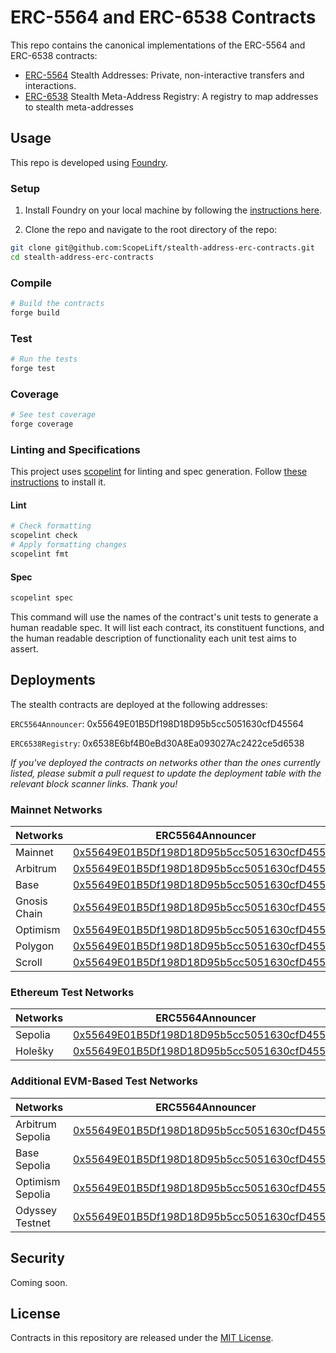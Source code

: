 # ERC-5564 and ERC-6538 Contracts

This repo contains the canonical implementations of the ERC-5564 and ERC-6538 contracts:

- [ERC-5564](https://eips.ethereum.org/EIPS/eip-5564) Stealth Addresses: Private, non-interactive transfers and interactions.
- [ERC-6538](https://eips.ethereum.org/EIPS/eip-6538) Stealth Meta-Address Registry: A registry to map addresses to stealth meta-addresses

## Usage

This repo is developed using [Foundry](https://book.getfoundry.sh/).

### Setup

1. Install Foundry on your local machine by following the [instructions here](https://book.getfoundry.sh/getting-started/installation).

2. Clone the repo and navigate to the root directory of the repo:

```sh
git clone git@github.com:ScopeLift/stealth-address-erc-contracts.git
cd stealth-address-erc-contracts
```

### Compile

```sh
# Build the contracts
forge build
```

### Test

```sh
# Run the tests
forge test
```

### Coverage

```sh
# See test coverage
forge coverage
```

### Linting and Specifications

This project uses [scopelint](https://github.com/ScopeLift/scopelint) for linting and spec generation. Follow [these instructions](https://github.com/ScopeLift/scopelint?tab=readme-ov-file#installation) to install it.

#### Lint

```bash
# Check formatting
scopelint check
# Apply formatting changes
scopelint fmt
```

#### Spec

```bash
scopelint spec
```

This command will use the names of the contract's unit tests to generate a human readable spec. It will list each contract, its constituent functions, and the human readable description of functionality each unit test aims to assert.

## Deployments

The stealth contracts are deployed at the following addresses:

`ERC5564Announcer`: 0x55649E01B5Df198D18D95b5cc5051630cfD45564

`ERC6538Registry`: 0x6538E6bf4B0eBd30A8Ea093027Ac2422ce5d6538

_If you've deployed the contracts on networks other than the ones currently listed, please submit a pull request to update the deployment table with the relevant block scanner links. Thank you!_

### Mainnet Networks

| Networks     |                                                           ERC5564Announcer                                                            |                                                            ERC6538Registry                                                            |
| :----------- | :-----------------------------------------------------------------------------------------------------------------------------------: | :-----------------------------------------------------------------------------------------------------------------------------------: |
| Mainnet      |      [0x55649E01B5Df198D18D95b5cc5051630cfD45564](https://etherscan.io/address/0x55649E01B5Df198D18D95b5cc5051630cfD45564#code)       |      [0x6538E6bf4B0eBd30A8Ea093027Ac2422ce5d6538](https://etherscan.io/address/0x6538E6bf4B0eBd30A8Ea093027Ac2422ce5d6538#code)       |
| Arbitrum     |       [0x55649E01B5Df198D18D95b5cc5051630cfD45564](https://arbiscan.io/address/0x55649E01B5Df198D18D95b5cc5051630cfD45564#code)       |       [0x6538E6bf4B0eBd30A8Ea093027Ac2422ce5d6538](https://arbiscan.io/address/0x6538E6bf4B0eBd30A8Ea093027Ac2422ce5d6538#code)       |
| Base         |      [0x55649E01B5Df198D18D95b5cc5051630cfD45564](https://basescan.org/address/0x55649E01B5Df198D18D95b5cc5051630cfD45564#code)       |      [0x6538E6bf4B0eBd30A8Ea093027Ac2422ce5d6538](https://basescan.org/address/0x6538E6bf4B0eBd30A8Ea093027Ac2422ce5d6538#code)       |
| Gnosis Chain |      [0x55649E01B5Df198D18D95b5cc5051630cfD45564](https://gnosisscan.io/address/0x55649E01B5Df198D18D95b5cc5051630cfD45564#code)      |      [0x6538E6bf4B0eBd30A8Ea093027Ac2422ce5d6538](https://gnosisscan.io/address/0x6538E6bf4B0eBd30A8Ea093027Ac2422ce5d6538#code)      |
| Optimism     | [0x55649E01B5Df198D18D95b5cc5051630cfD45564](https://optimistic.etherscan.io/address/0x55649E01B5Df198D18D95b5cc5051630cfD45564#code) | [0x6538E6bf4B0eBd30A8Ea093027Ac2422ce5d6538](https://optimistic.etherscan.io/address/0x6538E6bf4B0eBd30A8Ea093027Ac2422ce5d6538#code) |
| Polygon      |     [0x55649E01B5Df198D18D95b5cc5051630cfD45564](https://polygonscan.com/address/0x55649E01B5Df198D18D95b5cc5051630cfD45564#code)     |     [0x6538E6bf4B0eBd30A8Ea093027Ac2422ce5d6538](https://polygonscan.com/address/0x6538E6bf4B0eBd30A8Ea093027Ac2422ce5d6538#code)     |
| Scroll       |     [0x55649E01B5Df198D18D95b5cc5051630cfD45564](https://scrollscan.com/address/0x55649E01B5Df198D18D95b5cc5051630cfD45564#code)      |     [0x6538E6bf4B0eBd30A8Ea093027Ac2422ce5d6538](https://scrollscan.com/address/0x6538E6bf4B0eBd30A8Ea093027Ac2422ce5d6538#code)      |

### Ethereum Test Networks

| Networks |                                                          ERC5564Announcer                                                          |                                                          ERC6538Registry                                                           |
| :------- | :--------------------------------------------------------------------------------------------------------------------------------: | :--------------------------------------------------------------------------------------------------------------------------------: |
| Sepolia  | [0x55649E01B5Df198D18D95b5cc5051630cfD45564](https://sepolia.etherscan.io/address/0x55649E01B5Df198D18D95b5cc5051630cfD45564#code) | [0x6538E6bf4B0eBd30A8Ea093027Ac2422ce5d6538](https://sepolia.etherscan.io/address/0x6538E6bf4B0eBd30A8Ea093027Ac2422ce5d6538#code) |
| Holešky  | [0x55649E01B5Df198D18D95b5cc5051630cfD45564](https://holesky.etherscan.io/address/0x55649E01B5Df198D18D95b5cc5051630cfD45564#code) | [0x6538E6bf4B0eBd30A8Ea093027Ac2422ce5d6538](https://holesky.etherscan.io/address/0x6538E6bf4B0eBd30A8Ea093027Ac2422ce5d6538#code) |

### Additional EVM-Based Test Networks

| Networks         |                                                              ERC5564Announcer                                                               |                                                               ERC6538Registry                                                               |
| :--------------- | :-----------------------------------------------------------------------------------------------------------------------------------------: | :-----------------------------------------------------------------------------------------------------------------------------------------: |
| Arbitrum Sepolia |      [0x55649E01B5Df198D18D95b5cc5051630cfD45564](https://sepolia.arbiscan.io/address/0x55649E01B5Df198D18D95b5cc5051630cfD45564#code)      |      [0x6538E6bf4B0eBd30A8Ea093027Ac2422ce5d6538](https://sepolia.arbiscan.io/address/0x6538E6bf4B0eBd30A8Ea093027Ac2422ce5d6538#code)      |
| Base Sepolia     |     [0x55649E01B5Df198D18D95b5cc5051630cfD45564](https://sepolia.basescan.org/address/0x55649E01B5Df198D18D95b5cc5051630cfD45564#code)      |     [0x6538E6bf4B0eBd30A8Ea093027Ac2422ce5d6538](https://sepolia.basescan.org/address/0x6538E6bf4B0eBd30A8Ea093027Ac2422ce5d6538#code)      |
| Optimism Sepolia | [0x55649E01B5Df198D18D95b5cc5051630cfD45564](https://sepolia-optimism.etherscan.io/address/0x55649E01B5Df198D18D95b5cc5051630cfD45564#code) | [0x6538E6bf4B0eBd30A8Ea093027Ac2422ce5d6538](https://sepolia-optimism.etherscan.io/address/0x6538E6bf4B0eBd30A8Ea093027Ac2422ce5d6538#code) |
| Odyssey Testnet  |    [0x55649E01B5Df198D18D95b5cc5051630cfD45564](https://odyssey-explorer.ithaca.xyz/address/0x55649E01B5Df198D18D95b5cc5051630cfD45564)     |    [0x6538E6bf4B0eBd30A8Ea093027Ac2422ce5d6538](https://odyssey-explorer.ithaca.xyz/address/0x6538E6bf4B0eBd30A8Ea093027Ac2422ce5d6538)     |

## Security

Coming soon.

## License

Contracts in this repository are released under the [MIT License](https://github.com/ScopeLift/stealth-address-erc-contracts/blob/main/LICENSE).
